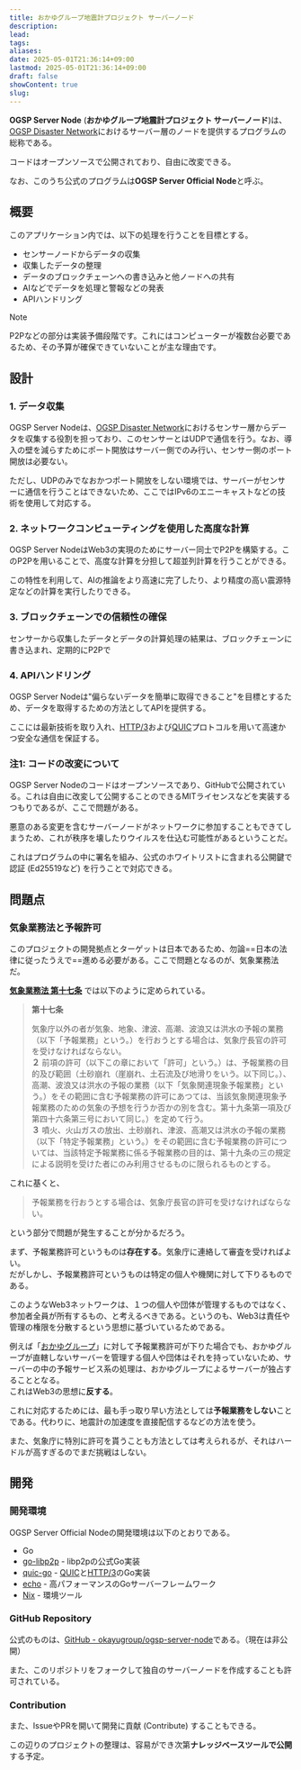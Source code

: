 ```yaml
---
title: おかゆグループ地震計プロジェクト サーバーノード
description: 
lead: 
tags: 
aliases: 
date: 2025-05-01T21:36:14+09:00
lastmod: 2025-05-01T21:36:14+09:00
draft: false
showContent: true
slug:
---
```

**OGSP Server Node** (**おかゆグループ地震計プロジェクト サーバーノード**)は、[OGSP Disaster Network](../disaster-network/OGSP%20Disaster%20Network.md)におけるサーバー層のノードを提供するプログラムの総称である。

コードはオープンソースで公開されており、自由に改変できる。

なお、このうち公式のプログラムは**OGSP Server Official Node**と呼ぶ。
## 概要
このアプリケーション内では、以下の処理を行うことを目標とする。
- センサーノードからデータの収集
- 収集したデータの整理
- データのブロックチェーンへの書き込みと他ノードへの共有
- AIなどでデータを処理と警報などの発表
- APIハンドリング

> [!NOTE]
> P2Pなどの部分は実装予備段階です。これにはコンピューターが複数台必要であるため、その予算が確保できていないことが主な理由です。
## 設計
### 1. データ収集
OGSP Server Nodeは、[OGSP Disaster Network](../disaster-network/OGSP%20Disaster%20Network.md)におけるセンサー層からデータを収集する役割を担っており、このセンサーとはUDPで通信を行う。なお、導入の壁を減らすためにポート開放はサーバー側でのみ行い、センサー側のポート開放は必要ない。  

ただし、UDPのみでなおかつポート開放をしない環境では、サーバーがセンサーに通信を行うことはできないため、ここではIPv6のエニーキャストなどの技術を使用して対応する。
### 2. ネットワークコンピューティングを使用した高度な計算
OGSP Server NodeはWeb3の実現のためにサーバー同士でP2Pを構築する。このP2Pを用いることで、高度な計算を分担して超並列計算を行うことができる。

この特性を利用して、AIの推論をより高速に完了したり、より精度の高い震源特定などの計算を実行したりできる。
### 3. ブロックチェーンでの信頼性の確保
センサーから収集したデータとデータの計算処理の結果は、ブロックチェーンに書き込まれ、定期的にP2Pで
### 4. APIハンドリング
OGSP Server Nodeは"偏らないデータを簡単に取得できること"を目標とするため、データを取得するための方法としてAPIを提供する。

ここには最新技術を取り入れ、[HTTP/3](../../../develop/Knowledge/internet/application/http/HTTP3.md)および[QUIC](../../../develop/Knowledge/internet/transport/quic/QUIC.md)プロトコルを用いて高速かつ安全な通信を保証する。
### 注1: コードの改変について
OGSP Server Nodeのコードはオープンソースであり、GitHubで公開されている。これは自由に改変して公開することのできるMITライセンスなどを実装するつもりであるが、ここで問題がある。

悪意のある変更を含むサーバーノードがネットワークに参加することもできてしまうため、これが秩序を壊したりウイルスを仕込む可能性があるということだ。

これはプログラムの中に署名を組み、公式のホワイトリストに含まれる公開鍵で認証 (Ed25519など) を行うことで対応できる。

## 問題点
### 気象業務法と予報許可
このプロジェクトの開発拠点とターゲットは日本であるため、勿論==日本の法律に従ったうえで==進める必要がある。ここで問題となるのが、気象業務法だ。

**[気象業務法 第十七条](https://laws.e-gov.go.jp/law/327AC0000000165/#Mp-Ch_3)** では以下のように定められている。

> **第十七条**
> 
> 気象庁以外の者が気象、地象、津波、高潮、波浪又は洪水の予報の業務（以下「予報業務」という。）を行おうとする場合は、気象庁長官の許可を受けなければならない。  
> **２** 前項の許可（以下この章において「許可」という。）は、予報業務の目的及び範囲（土砂崩れ（崖崩れ、土石流及び地滑りをいう。以下同じ。）、高潮、波浪又は洪水の予報の業務（以下「気象関連現象予報業務」という。）をその範囲に含む予報業務の許可にあつては、当該気象関連現象予報業務のための気象の予想を行うか否かの別を含む。第十九条第一項及び第四十六条第三号において同じ。）を定めて行う。  
> **３** 噴火、火山ガスの放出、土砂崩れ、津波、高潮又は洪水の予報の業務（以下「特定予報業務」という。）をその範囲に含む予報業務の許可については、当該特定予報業務に係る予報業務の目的は、第十九条の三の規定による説明を受けた者にのみ利用させるものに限られるものとする。

これに基くと、

> 予報業務を行おうとする場合は、気象庁長官の許可を受けなければならない。

という部分で問題が発生することが分かるだろう。

まず、予報業務許可というものは**存在する**。気象庁に連絡して審査を受ければよい。  
だがしかし、予報業務許可というものは特定の個人や機関に対して下りるものである。

このようなWeb3ネットワークは、１つの個人や団体が管理するものではなく、参加者全員が所有するもの、と考えるべきである。というのも、Web3は責任や管理の権限を分散するという思想に基づいているためである。

例えば「[おかゆグループ](../../おかゆグループ.md)」に対して予報業務許可が下りた場合でも、おかゆグループが直轄しないサーバーを管理する個人や団体はそれを持っていないため、サーバーの中の予報サービス系の処理は、おかゆグループによるサーバーが独占することとなる。  
これはWeb3の思想に**反する**。

これに対応するためには、最も手っ取り早い方法としては**予報業務をしない**ことである。代わりに、地震計の加速度を直接配信するなどの方法を使う。

また、気象庁に特別に許可を貰うことも方法としては考えられるが、それはハードルが高すぎるのでまだ挑戦はしない。

## 開発
### 開発環境
OGSP Server Official Nodeの開発環境は以下のとおりである。

- Go
- [go-libp2p](https://github.com/libp2p/go-libp2p) - libp2pの公式Go実装
- [quic-go](https://github.com/quic-go/quic-go/) - [QUIC](../../../develop/Knowledge/internet/transport/quic/QUIC.md)と[HTTP/3](../../../develop/Knowledge/internet/application/http/HTTP3.md)のGo実装
- [echo](https://github.com/labstack/echo) - 高パフォーマンスのGoサーバーフレームワーク
- [Nix](https://github.com/NixOS/nix) - 環境ツール

### GitHub Repository
公式のものは、[GitHub - okayugroup/ogsp-server-node](https://github.com/okayugroup/ogsp-server-node)である。（現在は非公開）

また、このリポジトリをフォークして独自のサーバーノードを作成することも許可されている。
### Contribution
また、IssueやPRを開いて開発に貢献 (Contribute) することもできる。

この辺りのプロジェクトの整理は、容易ができ次第**ナレッジベースツールで公開**する予定。
